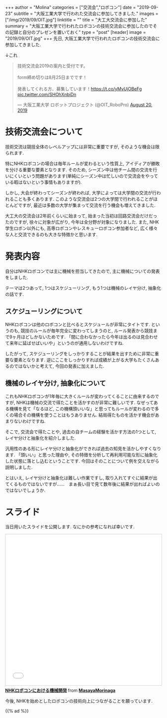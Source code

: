 +++
author = "Molina"
categories = ["交流会","ロボコン"]
date = "2019-09-23"
subtitle = "大阪工業大学で行われた交流会に参加してきました."
images = ["/img/2019/09/OIT.jpg"]
linktitle = ""
title = "大工大交流会に参加した"
summary = "大阪工業大学で行われたロボコンの技術交流会に参加したのでその記録と自分のプレゼンを置いておく"
type = "post"
[header]
image = "2019/09/OIT.jpg"
+++
先日, 大阪工業大学で行われたロボコンの技術交流会に参加してきました.

↓これ

<blockquote class="twitter-tweet"><p lang="ja" dir="ltr">技術交流会2019の案内と受付です。<br><br>form締め切りは8月25日までです！<br><br>発表してくれる方、募集しています！<a href="https://t.co/yMvUjOBeFg">https://t.co/yMvUjOBeFg</a> <a href="https://t.co/SHOhXnbiDn">pic.twitter.com/SHOhXnbiDn</a></p>&mdash; 大阪工業大学 ロボットプロジェクト (@OIT_RoboPro) <a href="https://twitter.com/OIT_RoboPro/status/1163675139172528129?ref_src=twsrc%5Etfw">August 20, 2019</a></blockquote> <script async src="https://platform.twitter.com/widgets.js" charset="utf-8"></script>

# 技術交流会について
技術交流は競技全体のレベルアップには非常に重要ですが, そのような機会は限られます.

特にNHKロボコンの場合は毎年ルールが変わるという性質上, アイディアが勝敗を分ける重要な要素となります. そのため, シーズン中は他チーム間の交流を行いにくいという問題があります(単純にシーズン中は忙しいので交流会をやっている暇はないという事情もありますが). 

しかし, 大会が終わってシーズンが終われば, 大学によっては大学間の交流が行われることも多くあります. このような交流会は2つの大学間で行われることがほとんどですが, 最近は多数の大学が集まって交流を行う機会も増えてきました. 

大工大の交流会は2年前くらいに始まって, 始まった当初は回路交流会だけだったのですが, 徐々に対象が広がり, 今年は全分野が対象になりました. また, NHK学生ロボン以外にも, 高専ロボコンやレスキューロボコン参加者など, 広く様々な人と交流できるのも大きな特徴かと思います.

# 発表内容
自分はNHKロボコンでは主に機械を担当してきたので, 主に機械についての発表をしました. 

テーマは2つあって, 1つはスケジューリング, もう1つは機械のレイヤ分け, 抽象化の話です.

## スケジューリングについて
NHKロボコンは他のロボコンと比べるとスケジュールが非常にタイトです. というのも, 競技のルールが毎年完全に変わってしまうのと, ルール発表から競技まで9ヶ月ほどしかないためです. 「間に合わなかったら今年は出るのは見合わせて来年に延ばせばいいや」というのが通用しないわけですね. 

したがって, スケジューリングをしっかりすることが結果を出すために非常に重要な要素となります. 逆にここをしっかりすれば成績が上がる大学もたくさんあるのではないかと考えて, 今回の発表に加えました.

## 機械のレイヤ分け, 抽象化について
これもNHKロボコンが1年毎に大きくルールが変わってくることに由来するのですが, NHKは機械の交流で得たことを活かすのが非常に難しいです. なぜってある機構を見て「なるほど, この機構頭いいな」と思ってもルールが変わるので多くの場合その機構を使うことはもうありません. 結局得たものを活かす機会があまりないわけですね.

そこで, 交流会で得たことや, 過去の自チームの経験を活かす方法の1つとして, レイヤ分けと抽象化を紹介しました.

汎用性のある形にレイヤ分けと抽象化ができれば過去の知見を活かしやすくなります. 「頭いい」と思った理由や, その特徴を分析して再利用可能な形に抽象化した状態に落とし込むということです.
今回はそのことについて例を交えながら説明しました. 

とはいえ, レイヤ分けと抽象化は難しい作業ですし, 取り入れてすぐに結果が出てくるものではないですが……　まぁ長い目で見て数年後に結果が出ればよいのではないでしょうか.

# スライド
当日用いたスライドを公開します.
なにかの参考になれば幸いです.

<iframe src="//www.slideshare.net/slideshow/embed_code/key/2PYywjZGyfgsnf" width="595" height="485" frameborder="0" marginwidth="0" marginheight="0" scrolling="no" style="border:1px solid #CCC; border-width:1px; margin-bottom:5px; max-width: 100%;" allowfullscreen> </iframe> <div style="margin-bottom:5px"> <strong> <a href="//www.slideshare.net/MasayaMorinaga/nhk-174850650" title="NHKロボコンにおける機械開発" target="_blank">NHKロボコンにおける機械開発</a> </strong> from <strong><a href="https://www.slideshare.net/MasayaMorinaga" target="_blank">MasayaMorinaga</a></strong> </div>


今後, NHKを始めとしたロボコンの技術向上につながることを願っています.

{{% ad %}}